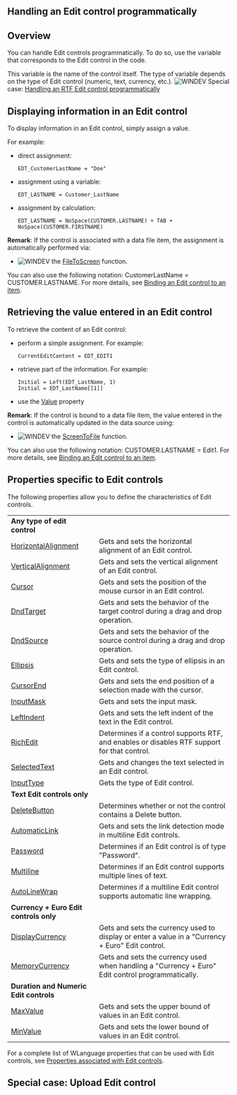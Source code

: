 


## Handling an Edit control programmatically
			



<a name="NOTE1"></a>
<a name="NOTE1_1"></a>


## Overview
<a name="overview_ELTTEXTE000297"></a>
You can handle Edit controls programmatically. To do so, use the variable that corresponds to the Edit control in the code.

This variable is the name of the control itself. The type of variable depends on the type of Edit control (numeric, text, currency, etc.).
![WINDEV](https://doc.pcsoft.fr/ext/images/us/WD.png) Special case: [Handling an RTF Edit control programmatically](../WDChamp/1013190.md)

<a name="NOTE2"></a>
<a name="NOTE2_1"></a>


## Displaying information in an Edit control
<a name="displaying_information_edit_control_ELTTEXTE000321"></a>
To display information in an Edit control, simply assign a value.

For example:

- direct assignment:
	
	```wl
	EDT_CustomerLastName = "Doe"
	```


- assignment using a variable:
	
	```wl
	EDT_LASTNAME = Customer_LastName
	```


- assignment by calculation:
	
	```wl
	EDT_LASTNAME = NoSpace(CUSTOMER.LASTNAME) + TAB + NoSpace(CUSTOMER.FIRSTNAME)
	```



**Remark**: If the control is associated with a data file item, the assignment is automatically performed via: 

- ![WINDEV](https://doc.pcsoft.fr/ext/images/us/WD.png) the [FileToScreen](../WDLang4/3044210.md) function.


You can also use the following notation: CustomerLastName = CUSTOMER.LASTNAME. For more details, see [Binding an Edit control to an item](../WDChamp/1013159.md).

<a name="NOTE3"></a>
<a name="NOTE3_1"></a>


## Retrieving the value entered in an Edit control
<a name="retrieving_the_value_entered_edit_control_ELTTEXTE000345"></a>
To retrieve the content of an Edit control:

- perform a simple assignment. 
	For example:
	
	```wl
	CurrentEditContent = EDT_EDIT1
	```


- retrieve part of the information. 
	For example:
	
	```wl
	Initial = Left(EDT_LastName, 1) 
	Initial = EDT_LastName[[1]]
	```


- use the [Value](../Proprietes/2510130.md) property




**Remark**: If the control is bound to a data file item, the value entered in the control is automatically updated in the data source using: 

- ![WINDEV](https://doc.pcsoft.fr/ext/images/us/WD.png) the [ScreenToFile](../WDLang4/3044146.md) function.


You can also use the following notation: CUSTOMER.LASTNAME = Edit1. For more details, see [Binding an Edit control to an item](../WDChamp/1013159.md).

<a name="NOTE4"></a>
<a name="NOTE4_1"></a>


## Properties specific to Edit controls
<a name="properties_specific_edit_controls_ELTTEXTE000369"></a>
The following properties allow you to define the characteristics of Edit controls.


|   |   |
| --- | --- |
| **Any type of edit control** |
| [HorizontalAlignment](../Proprietes/2510023.md) | Gets and sets the horizontal alignment of an Edit control. |
| [VerticalAlignment](../Proprietes/2510054.md) | Gets and sets the vertical alignment of an Edit control. |
| [Cursor](../Proprietes/2510025.md) | Gets and sets the position of the mouse cursor in an Edit control. |
| [DndTarget](../Proprietes/2510016.md) | Gets and sets the behavior of the target control during a drag and drop operation. |
| [DndSource](../Proprietes/2510014.md) | Gets and sets the behavior of the source control during a drag and drop operation. |
| [Ellipsis](../Proprietes/2510051.md) | Gets and sets the type of ellipsis in an Edit control. |
| [CursorEnd](../Proprietes/2510047.md) | Gets and sets the end position of a selection made with the cursor. |
| [InputMask](../Proprietes/2510033.md) | Gets and sets the input mask. |
| [LeftIndent](../Proprietes/2513018.md) | Gets and sets the left indent of the text in the Edit control. |
| [RichEdit](../Proprietes/2510108.md) | Determines if a control supports RTF, and enables or disables RTF support for that control. |
| [SelectedText](../Proprietes/1000017193.md) | Gets and changes the text selected in an Edit control. |
| [InputType](../Proprietes/2510136.md) | Gets the type of Edit control. |
| **Text Edit controls only** |
| [DeleteButton](../Proprietes/1000021924.md) | Determines whether or not the control contains a Delete button. |
| [AutomaticLink](../Proprietes/2513017.md) | Gets and sets the link detection mode in multiline Edit controls. |
| [Password](../Proprietes/2510086.md) | Determines if an Edit control is of type "Password". |
| [Multiline](../Proprietes/2510105.md) | Determines if an Edit control supports multiple lines of text. |
| [AutoLineWrap](../Proprietes/1000021868.md) | Determines if a multiline Edit control supports automatic line wrapping. |
| **Currency + Euro Edit controls only** |
| [DisplayCurrency](../Proprietes/2510030.md) | Gets and sets the currency used to display or enter a value in a "Currency + Euro" Edit control. |
| [MemoryCurrency](../Proprietes/2510013.md) | Gets and sets the currency used when handling a "Currency + Euro" Edit control programmatically. |
| **Duration and Numeric Edit controls** |
| [MaxValue](../Proprietes/2510009.md) | Gets and sets the upper bound of values in an Edit control. |
| [MinValue](../Proprietes/2510008.md) | Gets and sets the lower bound of values in an Edit control. |

For a complete list of WLanguage properties that can be used with Edit controls, see [Properties associated with Edit controls](../WDChamp/1013230.md).

<a name="NOTE5"></a>
<a name="NOTE5_1"></a>


## Special case: Upload Edit control
<a name="special_case_upload_edit_control_ELTTEXTE000393"></a>

